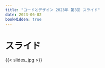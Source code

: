 ```yaml
---
title: "コードとデザイン 2023年 第8回 スライド"
date: 2023-06-02
bookHidden: true
---
```



# スライド

{{< slides_jpg >}}